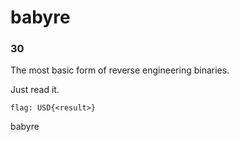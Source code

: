 # babyre
### 30
The most basic form of reverse engineering binaries.

Just read it.

`flag: USD{<result>}`

babyre

